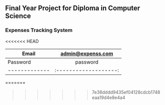 ## Final Year Project for Diploma in Computer Science

### Expenses Tracking System
<<<<<<< HEAD

| Email         |  admin@expenss.com  |
| ------------- |:-------------------:| 
| Password      |  password           |
| ------------- |:-------------------:|
=======
>>>>>>> 7e38dddd9435ef04128cdcb1748eaa19d4e8e4a4
